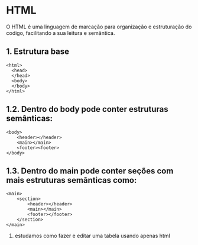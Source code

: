 # HTML

O HTML é uma linguagem de marcação para organização e estruturação do codigo,
facilitando a sua leitura e semântica.

## 1. Estrutura base

    <html>
      <head>
      </head>
      <body>
      </body>
    </html>

## 1.2. Dentro do body pode conter estruturas semânticas:

    <body>
        <header></header>
        <main></main>
        <footer><footer>
    </body>

## 1.3. Dentro do main pode conter seções com mais estruturas semânticas como:

    <main>
        <section>
            <header></header>
            <main></main>
            <footer></footer>
        </section>
    </main>

1. estudamos como fazer e editar uma tabela usando apenas html <!-- botar na seção de tabelas -->
